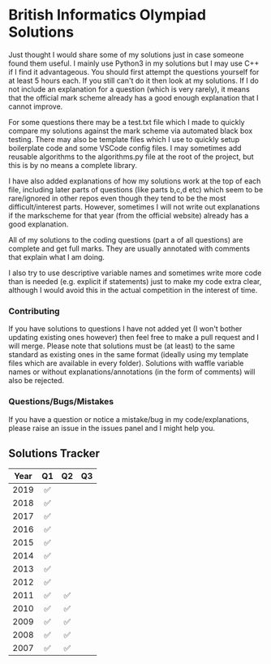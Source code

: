 # British Informatics Olympiad Solutions
Just thought I would share some of my solutions just in case someone found them useful. I mainly use Python3 in my solutions but I may use C++ if I find it advantageous. You should first attempt the questions yourself for at least 5 hours each. If you still can't do it then look at my solutions. If I do not include an explanation for a question (which is very rarely), it means that the official mark scheme already has a good enough explanation that I cannot improve. 

For some questions there may be a test.txt file which I made to quickly compare my solutions against the mark scheme via automated black box testing. 
There may also be template files which I use to quickly setup boilerplate code and some VSCode config files.
I may sometimes add reusable algorithms to the algorithms.py file at the root of the project, but this is by no means a complete library.

I have also added explanations of how my solutions work at the top of each file, including later parts of questions (like parts b,c,d etc) which seem to be rare/ignored in other repos even though they tend to be the most difficult/interest parts. However, sometimes I will not write out explanations if the markscheme for that year (from the official website) already has a good explanation. 

All of my solutions to the coding questions (part a of all questions) are complete and get full marks. They are usually annotated with comments that explain what I am doing. 

I also try to use descriptive variable names and sometimes write more code than is needed (e.g. explicit if statements) just to make my code extra clear, although I would avoid this in the actual competition in the interest of time.

### Contributing ### 
If you have solutions to questions I have not added yet (I won't bother updating existing ones however) then feel free to make a pull request and I will merge. Please note that solutions must be (at least) to the same standard as existing ones in the same format (ideally using my template files which are available in every folder). Solutions with waffle variable names or without explanations/annotations (in the form of comments) will also be rejected.

### Questions/Bugs/Mistakes ###
If you have a question or notice a mistake/bug in my code/explanations, please raise an issue in the issues panel and I might help you.

## Solutions Tracker ##
| Year          | Q1                 | Q2                 | Q3                 |
| ------------- | :----------------: | :----------------: | :----------------: |
| 2019          | :white_check_mark: |                    |                    |    
| 2018          | :white_check_mark: |                    |                    |  
| 2017          | :white_check_mark: |                    |                    |  
| 2016          | :white_check_mark: |                    |                    |  
| 2015          | :white_check_mark: |                    |                    | 
| 2014          | :white_check_mark: |                    |                    | 
| 2013          | :white_check_mark: |                    |                    | 
| 2012          | :white_check_mark: |                    |                    | 
| 2011          | :white_check_mark: | :white_check_mark: |                    | 
| 2010          | :white_check_mark: | :white_check_mark: |                    |
| 2009          | :white_check_mark: | :white_check_mark: |                    |
| 2008          | :white_check_mark: | :white_check_mark: |                    |
| 2007          | :white_check_mark: | :white_check_mark: |                    |
